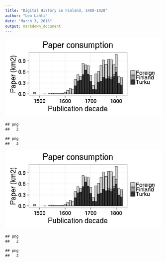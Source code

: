 ```yaml
---
title: "Digital History in Finland, 1488-1828"
author: "Leo Lahti"
date: "March 3, 2016"
output: markdown_document
---
```





![plot of chunk 20160303-turkuvsother](figure/20160303-turkuvsother-1.png)

```
## png 
##   2
```

```
## png 
##   2
```

![plot of chunk 20160303-turkuvsother](figure/20160303-turkuvsother-2.png)

```
## png 
##   2
```

```
## png 
##   2
```
